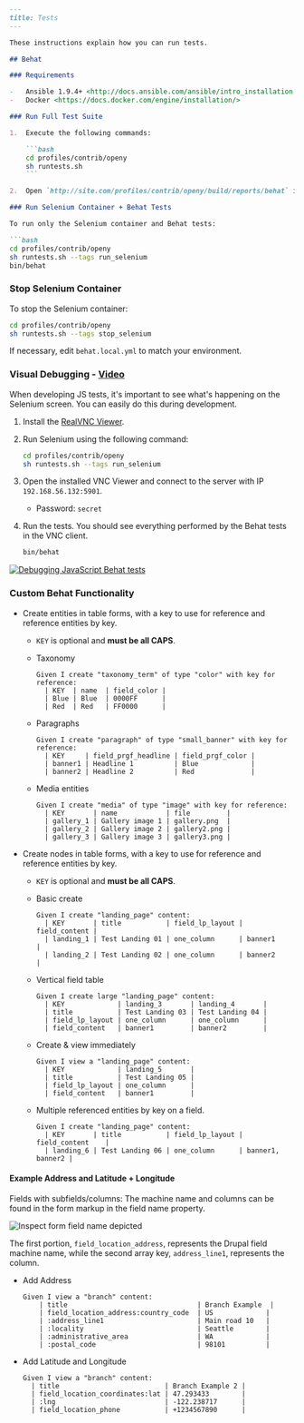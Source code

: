 ```markdown
---
title: Tests
---

These instructions explain how you can run tests.

## Behat

### Requirements

-   Ansible 1.9.4+ <http://docs.ansible.com/ansible/intro_installation.html>
-   Docker <https://docs.docker.com/engine/installation/>

### Run Full Test Suite

1.  Execute the following commands:

    ```bash
    cd profiles/contrib/openy
    sh runtests.sh
    ```

2.  Open `http://site.com/profiles/contrib/openy/build/reports/behat` in your browser to view the test results.

### Run Selenium Container + Behat Tests

To run only the Selenium container and Behat tests:

```bash
cd profiles/contrib/openy
sh runtests.sh --tags run_selenium
bin/behat
```

### Stop Selenium Container

To stop the Selenium container:

```bash
cd profiles/contrib/openy
sh runtests.sh --tags stop_selenium
```

If necessary, edit `behat.local.yml` to match your environment.

### Visual Debugging - [Video](https://youtu.be/qYtpiA1ClVc)

When developing JS tests, it's important to see what's happening on the Selenium screen.  You can easily do this during development.

1.  Install the [RealVNC Viewer](https://www.realvnc.com/download/viewer).
2.  Run Selenium using the following command:

    ```bash
    cd profiles/contrib/openy
    sh runtests.sh --tags run_selenium
    ```

3.  Open the installed VNC Viewer and connect to the server with IP `192.168.56.132:5901`.

    *   Password: `secret`

4.  Run the tests. You should see everything performed by the Behat tests in the VNC client.

    ```bash
    bin/behat
    ```

[![Debugging JavaScript Behat tests](https://img.youtube.com/vi/__ZJlWOK2JM/0.jpg)](https://youtu.be/__ZJlWOK2JM)

### Custom Behat Functionality

-   Create entities in table forms, with a key to use for reference and reference entities by key.

    *   `KEY` is optional and **must be all CAPS**.

    *   Taxonomy

        ```gherkin
        Given I create "taxonomy_term" of type "color" with key for reference:
          | KEY  | name  | field_color |
          | Blue | Blue  | 0000FF      |
          | Red  | Red   | FF0000      |
        ```

    *   Paragraphs

        ```gherkin
        Given I create "paragraph" of type "small_banner" with key for reference:
          | KEY     | field_prgf_headline | field_prgf_color |
          | banner1 | Headline 1          | Blue             |
          | banner2 | Headline 2          | Red              |
        ```

    *   Media entities

        ```gherkin
        Given I create "media" of type "image" with key for reference:
          | KEY       | name            | file         |
          | gallery_1 | Gallery image 1 | gallery.png  |
          | gallery_2 | Gallery image 2 | gallery2.png |
          | gallery_3 | Gallery image 3 | gallery3.png |
        ```

-   Create nodes in table forms, with a key to use for reference and reference entities by key.

    *   `KEY` is optional and **must be all CAPS**.

    *   Basic create

        ```gherkin
        Given I create "landing_page" content:
          | KEY       | title           | field_lp_layout | field_content |
          | landing_1 | Test Landing 01 | one_column      | banner1       |
          | landing_2 | Test Landing 02 | one_column      | banner2       |
        ```

    *   Vertical field table

        ```gherkin
        Given I create large "landing_page" content:
          | KEY             | landing_3       | landing_4       |
          | title           | Test Landing 03 | Test Landing 04 |
          | field_lp_layout | one_column      | one_column      |
          | field_content   | banner1         | banner2         |
        ```

    *   Create & view immediately

        ```gherkin
        Given I view a "landing_page" content:
          | KEY             | landing_5       |
          | title           | Test Landing 05 |
          | field_lp_layout | one_column      |
          | field_content   | banner1         |
        ```

    *   Multiple referenced entities by key on a field.

        ```gherkin
        Given I create "landing_page" content:
          | KEY       | title           | field_lp_layout | field_content    |
          | landing_6 | Test Landing 06 | one_column      | banner1, banner2 |
        ```

#### Example Address and Latitude + Longitude

Fields with subfields/columns: The machine name and columns can be found in the form markup in the field name property.

![Inspect form field name depicted](../../assets/complex_field_machine_names.png)

The first portion, `field_location_address`, represents the Drupal field machine name, while the second array key, `address_line1`, represents the column.

-   Add Address

    ```gherkin
    Given I view a "branch" content:
        | title                                | Branch Example  |
        | field_location_address:country_code  | US             |
        | :address_line1                       | Main road 10   |
        | :locality                            | Seattle        |
        | :administrative_area                 | WA             |
        | :postal_code                         | 98101          |
    ```

-   Add Latitude and Longitude

    ```gherkin
    Given I view a "branch" content:
      | title                          | Branch Example 2 |
      | field_location_coordinates:lat | 47.293433        |
      | :lng                           | -122.238717      |
      | field_location_phone           | +1234567890      |
    ```
```